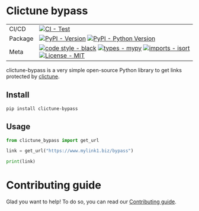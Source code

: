 # Clictune bypass

<div>

| |                                                                                                                                                                                                                                                                                                                                                                                                                                                                                                          |
| --- |----------------------------------------------------------------------------------------------------------------------------------------------------------------------------------------------------------------------------------------------------------------------------------------------------------------------------------------------------------------------------------------------------------------------------------------------------------------------------------------------------------|
| CI/CD | [![CI - Test](https://github.com/FlorentClarret/clictune-bypass/actions/workflows/tox.yml/badge.svg)](https://github.com/FlorentClarret/clictune-bypass/actions/workflows/tox.yml)                                                                                                                                                                                                                                                                                                                       |
| Package | [![PyPI - Version](https://img.shields.io/pypi/v/clictune-bypass.svg?logo=pypi&label=PyPI&logoColor=gold)](https://pypi.org/project/clictune-bypass/) [![PyPI - Python Version](https://img.shields.io/pypi/pyversions/clictune-bypass.svg?logo=python&label=Python&logoColor=gold)](https://pypi.org/project/clictune-bypass/) |
| Meta | [![code style - black](https://img.shields.io/badge/code%20style-black-000000.svg)](https://github.com/psf/black) [![types - mypy](https://img.shields.io/badge/types-mypy-blue.svg)](https://github.com/python/mypy) [![imports - isort](https://img.shields.io/badge/imports-isort-ef8336.svg)](https://github.com/pycqa/isort) [![License - MIT](https://img.shields.io/badge/license-MIT-9400d3.svg)](https://spdx.org/licenses/)                                                                    |

</div>

clictune-bypass is a very simple open-source Python library to get links protected by [clictune](https://www.clictune.com/).
## Install

``` shell
pip install clictune-bypass
```

## Usage

```python
from clictune_bypass import get_url

link = get_url("https://www.mylink1.biz/bypass")

print(link)
```

# Contributing guide

Glad you want to help! To do so, you can read our [Contributing guide](CONTRIBUTING.md).
